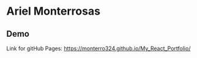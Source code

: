 # Ariel Monterrosas

## Demo
Link for gitHub Pages: https://monterro324.github.io/My_React_Portfolio/

